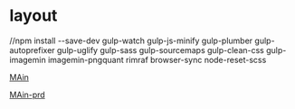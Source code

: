 # layout


//npm install --save-dev gulp-watch gulp-js-minify gulp-plumber gulp-autoprefixer gulp-uglify gulp-sass gulp-sourcemaps gulp-clean-css gulp-imagemin imagemin-pngquant rimraf browser-sync node-reset-scss

[MAin](https://cdn.rawgit.com/Vit05/layout/global/public/global/index.html)

[MAin-prd](https://rawgit.com/Vit05/layout/global/public/global/index.html)
